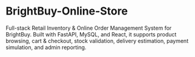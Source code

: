 # BrightBuy-Online-Store
Full-stack Retail Inventory &amp; Online Order Management System for BrightBuy. Built with FastAPI, MySQL, and React, it supports product browsing, cart &amp; checkout, stock validation, delivery estimation, payment simulation, and admin reporting.
